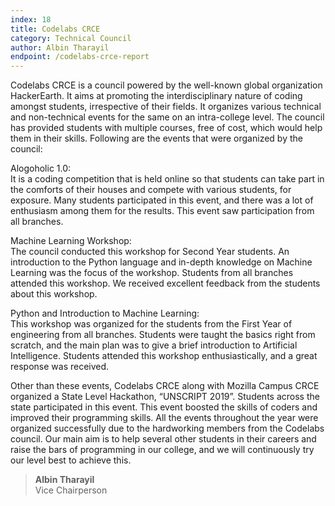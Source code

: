 ```yaml
---
index: 18
title: Codelabs CRCE
category: Technical Council
author: Albin Tharayil
endpoint: /codelabs-crce-report
---
```


Codelabs CRCE is a council powered by the well-known global organization HackerEarth. It aims at promoting the interdisciplinary nature of coding amongst students, irrespective of their fields. It organizes various technical and non-technical events for the same on an intra-college level. The council has provided students with multiple courses, free of cost, which would help them in their skills. Following are the events that were organized by the council:

Alogoholic 1.0:<br>
It is a coding competition that is held online so that students can take part in the comforts of their houses and compete with various students, for exposure. Many students participated in this event, and there was a lot of enthusiasm among them for the results. This event saw participation from all branches.

Machine Learning Workshop:<br>
The council conducted this workshop for Second Year students. An introduction to the Python language and in-depth knowledge on Machine Learning was the focus of the workshop. Students from all branches attended this workshop. We received excellent feedback from the students about this workshop.

Python and Introduction to Machine Learning:<br>
This workshop was organized for the students from the First Year of engineering from all branches. Students were taught the basics right from scratch, and the main plan was to give a brief introduction to Artificial Intelligence. Students attended this workshop enthusiastically, and a great response was received.

Other than these events, Codelabs CRCE along with Mozilla Campus CRCE organized a State Level Hackathon, “UNSCRIPT 2019”. Students across the state participated in this event. This event boosted the skills of coders and improved their programming skills. All the events throughout the year were organized successfully due to the hardworking members from the Codelabs council. Our main aim is to help several other students in their careers and raise the bars of programming in our college, and we will continuously try our level best to achieve this.

> **Albin Tharayil**<br>
> Vice Chairperson
